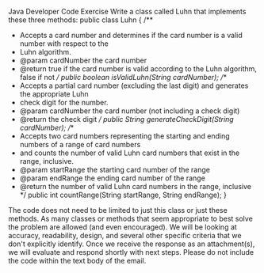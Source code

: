 Java Developer Code Exercise
Write a class called Luhn that implements these three methods:
public class Luhn {
/**
* Accepts a card number and determines if the card number is a valid number with
respect to the
* Luhn algorithm.
* @param cardNumber the card number
* @return true if the card number is valid according to the Luhn algorithm, false
if not
*/
public boolean isValidLuhn(String cardNumber);
/**
* Accepts a partial card number (excluding the last digit) and generates the
appropriate Luhn
* check digit for the number.
* @param cardNumber the card number (not including a check digit)
* @return the check digit
*/
public String generateCheckDigit(String cardNumber);
/**
* Accepts two card numbers representing the starting and ending numbers of a
range of card numbers
* and counts the number of valid Luhn card numbers that exist in the range,
inclusive.
* @param startRange the starting card number of the range
* @param endRange the ending card number of the range
* @return the number of valid Luhn card numbers in the range, inclusive
*/
public int countRange(String startRange, String endRange);
}

The code does not need to be limited to just this class or just these methods. As many classes or methods that seem appropriate to best solve the
problem are allowed (and even encouraged).
We will be looking at accuracy, readability, design, and several other specific criteria that we don't explicitly identify. Once we receive the
response as an attachment(s), we will evaluate and respond shortly with next steps. Please do not include the code within the text body of the
email.
